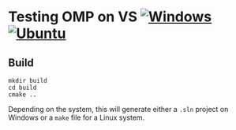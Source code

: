 # Testing OMP on VS [![Windows](https://github.com/Ahdhn/VS_OMP/actions/workflows/Windows.yml/badge.svg)](https://github.com/Ahdhn/VS_OMP/actions/workflows/Windows.yml) [![Ubuntu](https://github.com/Ahdhn/VS_OMP/actions/workflows/Ubuntu.yml/badge.svg)](https://github.com/Ahdhn/VS_OMP/actions/workflows/Ubuntu.yml)

## Build 
```
mkdir build
cd build 
cmake ..
```

Depending on the system, this will generate either a `.sln` project on Windows or a `make` file for a Linux system. 
